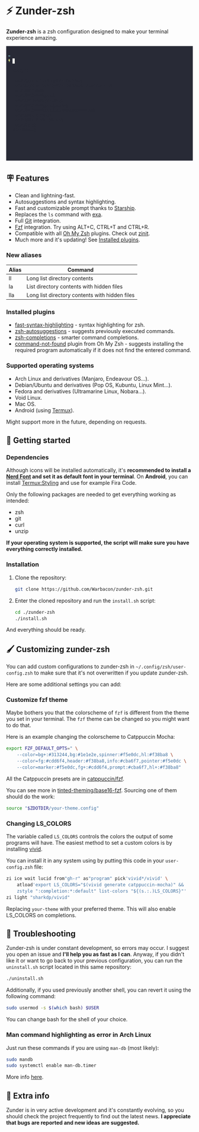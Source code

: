 # ⚡ Zunder-zsh

**Zunder-zsh** is a zsh configuration designed to make your terminal experience amazing.

![example](./assets/preview.gif)

## 🪧 Features

- Clean and lightning-fast.
- Autosuggestions and syntax highlighting.
- Fast and customizable prompt thanks to [Starship](https://starship.rs).
- Replaces the `ls` command with [exa](https://github.com/ogham/exa).
- Full [Git](https://git-scm.com/) integration.
- [Fzf](https://github.com/junegunn/fzf) integration. Try using ALT+C, CTRL+T and CTRL+R.
- Compatible with all [Oh My Zsh](https://github.com/ohmyzsh/ohmyzsh) plugins.
Check out [zinit](https://github.com/zdharma-continuum/zinit).
- Much more and it's updating!
See [Installed plugins](https://github.com/Warbacon/zunder-zsh#installed-plugins).

### New aliases

| Alias | Command                                         |
| ----- | ----------------------------------------------- |
| ll    | Long list directory contents                    |
| la    | List directory contents with hidden files       |
| lla   | Long list directory contents with hidden files  |

### Installed plugins

- [fast-syntax-highlighting](https://github.com/zdharma-continuum/fast-syntax-highlighting) - syntax
highlighting for zsh.
- [zsh-autosuggestions](https://github.com/zsh-users/zsh-autosuggestions) - suggests previously
executed commands.
- [zsh-completions](https://github.com/zsh-users/zsh-completions) - smarter command completions.
- [command-not-found](https://github.com/ohmyzsh/ohmyzsh/tree/master/plugins/command-not-found) plugin from Oh My Zsh -
suggests installing the required program automatically if it does not find the entered command.

### Supported operating systems

- Arch Linux and derivatives (Manjaro, Endeavour OS...).
- Debian/Ubuntu and derivatives (Pop OS, Kubuntu, Linux Mint...).
- Fedora and derivatives (Ultramarine Linux, Nobara...).
- Void Linux.
- Mac OS.
- Android (using [Termux](https://termux.com/)).

Might support more in the future, depending on requests.

## 🚀 Getting started

### Dependencies

Although icons will be installed automatically, it's **recommended to install
a [Nerd Font](https://www.nerdfonts.com/font-downloads)
and set it as default font in your terminal**. On **Android**, you can install
[Termux:Styling](https://f-droid.org/es/packages/com.termux.styling) and use for example Fira Code.

Only the following packages are needed to get everything working as intended:

- zsh
- git
- curl
- unzip

**If your operating system is supported, the script will make sure you have everything correctly installed.**

### Installation

1. Clone the repository:

    ```sh
    git clone https://github.com/Warbacon/zunder-zsh.git
    ```

2. Enter the cloned repository and run the `install.sh` script:

    ```sh
    cd ./zunder-zsh
    ./install.sh
    ```

And everything should be ready.

## 🖌️ Customizing zunder-zsh

You can add custom configurations to zunder-zsh in `~/.config/zsh/user-config.zsh`
to make sure that it's not overwritten if you update zunder-zsh.

Here are some additional settings you can add:

### Customize fzf theme

Maybe bothers you that the colorscheme of `fzf` is different from the theme
you set in your terminal. The `fzf` theme can be changed so you might want to do that.

Here is an example changing the colorscheme to Catppuccin Mocha:

```zsh
export FZF_DEFAULT_OPTS=" \
    --color=bg+:#313244,bg:#1e1e2e,spinner:#f5e0dc,hl:#f38ba8 \
    --color=fg:#cdd6f4,header:#f38ba8,info:#cba6f7,pointer:#f5e0dc \
    --color=marker:#f5e0dc,fg+:#cdd6f4,prompt:#cba6f7,hl+:#f38ba8"
```

All the Catppuccin presets are in [catppuccin/fzf](https://github.com/catppuccin/fzf).

You can see more in [tinted-theming/base16-fzf](https://github.com/tinted-theming/base16-fzf/tree/main/bash).
Sourcing one of them should do the work:

```zsh
source "$ZDOTDIR/your-theme.config"
```

### Changing LS_COLORS

The variable called `LS_COLORS` controls the colors the output of some programs will have.
The easiest method to set a custom colors is by installing [vivid](https://github.com/sharkdp/vivid).

You can install it in any system using by putting this code in your `user-config.zsh` file:

```zsh
zi ice wait lucid from"gh-r" as"program" pick'vivid*/vivid' \
    atload'export LS_COLORS="$(vivid generate catppuccin-mocha)" &&
    zstyle ":completion:*:default" list-colors "${(s.:.)LS_COLORS}"'
zi light "sharkdp/vivid"
```

Replacing `your-theme` with your preferred theme. This will also enable
LS_COLORS on completions.

## 🔧 Troubleshooting

Zunder-zsh is under constant development, so errors may occur. I suggest you open an issue and **I'll help you as fast as I can**.
Anyway, if you didn't like it or want to go back to your previous configuration, you can run the ``uninstall.sh`` script located in this same repository:

```bash
./uninstall.sh
```

Additionally, if you used previously another shell, you can revert it using the following command:

```bash
sudo usermod -s $(which bash) $USER
```

You can change bash for the shell of your choice.

### Man command highlighting as error in Arch Linux

Just run these commands if you are using `man-db` (most likely):

```bash
sudo mandb
sudo systemctl enable man-db.timer
```

More info [here](https://github.com/zdharma-continuum/fast-syntax-highlighting/issues/35#issuecomment-1315195049).

## 📃 Extra info

Zunder is in very active development and it's constantly evolving,
so you should check the project frequently to find out the latest news.
**I appreciate that bugs are reported and new ideas are suggested.**
